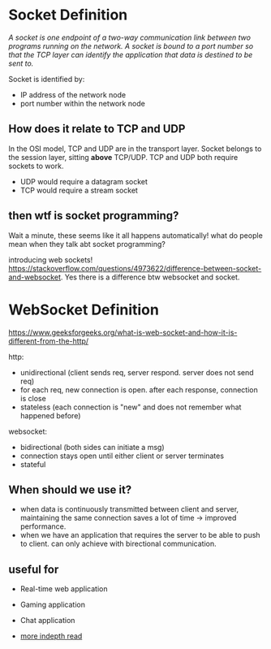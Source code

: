 # Socket Definition
*A socket is one endpoint of a two-way communication link between two programs running on the network. A socket is bound to a port number so that the TCP layer can identify the application that data is destined to be sent to.*

Socket is identified by:
- IP address of the network node
- port number within the network node

## How does it relate to TCP and UDP
In the OSI model, TCP and UDP are in the transport layer. Socket belongs to the session layer, sitting **above** TCP/UDP. TCP and UDP both require sockets to work.
- UDP would require a datagram socket
- TCP would require a stream socket

## then wtf is socket programming?
Wait a minute, these seems like it all happens automatically! what do people mean when they talk abt socket programming?

introducing web sockets! https://stackoverflow.com/questions/4973622/difference-between-socket-and-websocket. Yes there is a difference btw websocket and socket.

# WebSocket Definition
https://www.geeksforgeeks.org/what-is-web-socket-and-how-it-is-different-from-the-http/

http:
- unidirectional (client sends req, server respond. server does not send req)
- for each req, new connection is open. after each response, connection is close
- stateless (each connection is "new" and does not remember what happened before)

websocket:
- bidirectional (both sides can initiate a msg)
- connection stays open until either client or server terminates
- stateful

## When should we use it?
- when data is continuously transmitted between client and server, maintaining the same connection saves a lot of time -> improved performance.
- when we have an application that requires the server to be able to push to client. can only achieve with birectional communication.

## useful for
- Real-time web application
- Gaming application
- Chat application

- [more indepth read](https://sookocheff.com/post/networking/how-do-websockets-work/)